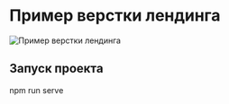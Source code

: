Пример верстки лендинга
=======================

![Пример верстки лендинга](https://firebasestorage.googleapis.com/v0/b/frontend-upload-f3188.appspot.com/o/images%2Flanding.png?alt=media&token=4a174786-00f8-4774-8888-1ddb4b700d2c "Пример верстки лендинга")

## Запуск проекта
npm run serve